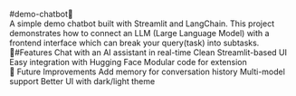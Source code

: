 #demo-chatbot🤖
<br>
A simple demo chatbot built with Streamlit and LangChain.
This project demonstrates how to connect an LLM (Large Language Model) with a frontend interface which can break your query(task) into subtasks.
<br>
🌟#Features
Chat with an AI assistant in real-time
Clean Streamlit-based UI
Easy integration with Hugging Face
Modular code for extension
<br>
🚀 Future Improvements
Add memory for conversation history
Multi-model support
Better UI with dark/light theme
